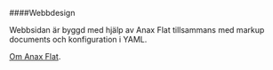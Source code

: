 ####Webbdesign

Webbsidan är byggd med hjälp av Anax Flat tillsammans med markup documents och konfiguration i YAML.

[Om Anax Flat](http://dbwebb.se/kunskap/bygg-me-sida-med-anax-flat).
